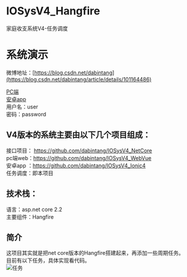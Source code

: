 # IOSysV4_Hangfire  
家庭收支系统V4-任务调度  

# 系统演示   
微博地址：[https://blog.csdn.net/dabintang](https://blog.csdn.net/dabintang/article/details/101164486)  

[PC端](http://172.81.235.6:20002)  
[安卓app](http://172.81.235.6:20001/Files/APP/Update/4.11.4/iosysv4-release.apk)  
用户名：user  
密码：password  

## V4版本的系统主要由以下几个项目组成：  
接口项目： https://github.com/dabintang/IOSysV4_NetCore  
pc端web：https://github.com/dabintang/IOSysV4_WebVue  
安卓app ：https://github.com/dabintang/IOSysV4_Ionic4   
任务调度：即本项目   

## 技术栈：  
语言：asp.net core 2.2  
主要组件：Hangfire  

## 简介
这项目其实就是把net core版本的Hangfire搭建起来，再添加一些周期任务。  
目前有以下任务，具体实现看代码。  
![任务](https://img-blog.csdnimg.cn/20190922172217204.png?x-oss-process=image/watermark,type_ZmFuZ3poZW5naGVpdGk,shadow_10,text_aHR0cHM6Ly9ibG9nLmNzZG4ubmV0L2RhYmludGFuZw==,size_16,color_FFFFFF,t_70)
